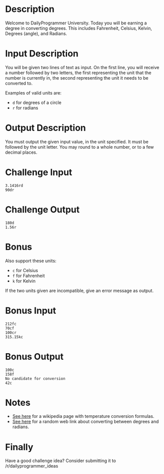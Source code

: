 # Description

Welcome to DailyProgrammer University. Today you will be earning a degree
in converting degrees. This includes Fahrenheit, Celsius, Kelvin,
Degrees (angle), and Radians.

# Input Description

You will be given two lines of text as input. On the first line, you will
receive a number followed by two letters, the first representing the unit
that the number is currently in, the second representing the unit it needs
to be converted to.

Examples of valid units are:

* `d` for degrees of a circle
* `r` for radians

# Output Description

You must output the given input value, in the unit specified. It must be
followed by the unit letter. You may round to a whole number, or to a few
decimal places.

# Challenge Input

    3.1416rd
    90dr

# Challenge Output

    180d
    1.56r

# Bonus

Also support these units:

* `c` for Celsius
* `f` for Fahrenheit
* `k` for Kelvin

If the two units given are incompatible, give an error message as output.

# Bonus Input

    212fc
    70cf
    100cr
    315.15kc

# Bonus Output

    100c
    158f
    No candidate for conversion
    42c

# Notes

* [See here](https://en.wikipedia.org/wiki/Conversion_of_units_of_temperature)
  for a wikipedia page with temperature conversion formulas.
* [See here](http://www.teacherschoice.com.au/maths_library/angles/angles.htm)
  for a random web link about converting between degrees and radians.

# Finally

Have a good challenge idea?
Consider submitting it to /r/dailyprogrammer_ideas
